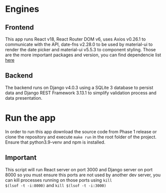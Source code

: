 # Engines

## Frontend
This app runs React v18, React Router DOM v6, uses Axios v0.26.1 to communicate with the API, date-fns v2.28.0 to be used by material-ui to render the date picker and material-ui v5.5.3 to component styling. Those are the more important packages and version, you can find dependencie list [here](https://github.com/GastonAQS/ensolvers-challenge/blob/45a2f68a382a17b5c36bf9dc71912908025db336/todo_frontend/package.json)

## Backend
The backend runs on Django v4.0.3 using a SQLite 3 database to persist data and Django REST Framework 3.13.1 to simplify validation process and data presentation.

# Run the app
In order to run this app download the source code from Phase 1 release or clone the repository and execute <code>make run</code> in the root folder of the project. Ensure that python3.9-venv and npm is installed.

## Important
This script will run React server on port 3000 and Django server on port 8000 so you must ensure this ports are not used by another dev server, you can kill processes running on those ports using <code>kill $(lsof -t -i:8000)</code> and <code>kill $(lsof -t -i:3000)</code>

